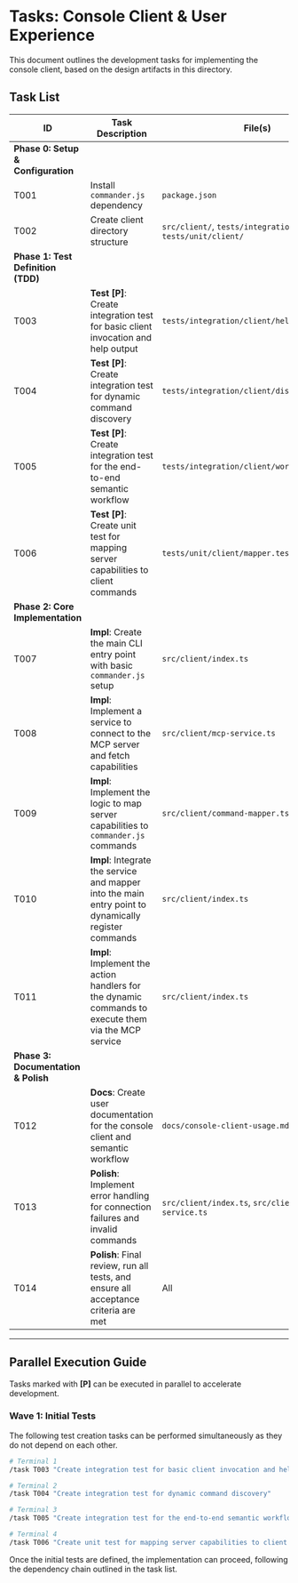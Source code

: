 # Tasks: Console Client & User Experience

This document outlines the development tasks for implementing the console client, based on the design artifacts in this directory.

## Task List

| ID | Task Description | File(s) | Depends On | Status |
|----|------------------|---------|------------|--------|
| **Phase 0: Setup & Configuration** |
| T001 | Install `commander.js` dependency | `package.json` | - | [X] Completed |
| T002 | Create client directory structure | `src/client/`, `tests/integration/client/`, `tests/unit/client/` | - | [X] Completed |
| **Phase 1: Test Definition (TDD)** |
| T003 | **Test [P]**: Create integration test for basic client invocation and help output | `tests/integration/client/help.test.ts` | T002 | [X] Completed |
| T004 | **Test [P]**: Create integration test for dynamic command discovery | `tests/integration/client/discovery.test.ts` | T002 | [X] Completed |
| T005 | **Test [P]**: Create integration test for the end-to-end semantic workflow | `tests/integration/client/workflow.test.ts` | T002 | [X] Completed |
| T006 | **Test [P]**: Create unit test for mapping server capabilities to client commands | `tests/unit/client/mapper.test.ts` | T002 | [X] Completed |
| **Phase 2: Core Implementation** |
| T007 | **Impl**: Create the main CLI entry point with basic `commander.js` setup | `src/client/index.ts` | T001, T003 | [X] Completed |
| T008 | **Impl**: Implement a service to connect to the MCP server and fetch capabilities | `src/client/mcp-service.ts` | T004 | [X] Completed |
| T009 | **Impl**: Implement the logic to map server capabilities to `commander.js` commands | `src/client/command-mapper.ts` | T006, T008 | Not Started |
| T010 | **Impl**: Integrate the service and mapper into the main entry point to dynamically register commands | `src/client/index.ts` | T007, T009 | Not Started |
| T011 | **Impl**: Implement the action handlers for the dynamic commands to execute them via the MCP service | `src/client/index.ts` | T005, T010 | Not Started |
| **Phase 3: Documentation & Polish** |
| T012 | **Docs**: Create user documentation for the console client and semantic workflow | `docs/console-client-usage.md` | T011 | Not Started |
| T013 | **Polish**: Implement error handling for connection failures and invalid commands | `src/client/index.ts`, `src/client/mcp-service.ts` | T011 | Not Started |
| T014 | **Polish**: Final review, run all tests, and ensure all acceptance criteria are met | All | T012, T013 | Not Started |

---

## Parallel Execution Guide

Tasks marked with **[P]** can be executed in parallel to accelerate development.

### Wave 1: Initial Tests

The following test creation tasks can be performed simultaneously as they do not depend on each other.

```bash
# Terminal 1
/task T003 "Create integration test for basic client invocation and help output"

# Terminal 2
/task T004 "Create integration test for dynamic command discovery"

# Terminal 3
/task T005 "Create integration test for the end-to-end semantic workflow"

# Terminal 4
/task T006 "Create unit test for mapping server capabilities to client commands"
```

Once the initial tests are defined, the implementation can proceed, following the dependency chain outlined in the task list.
